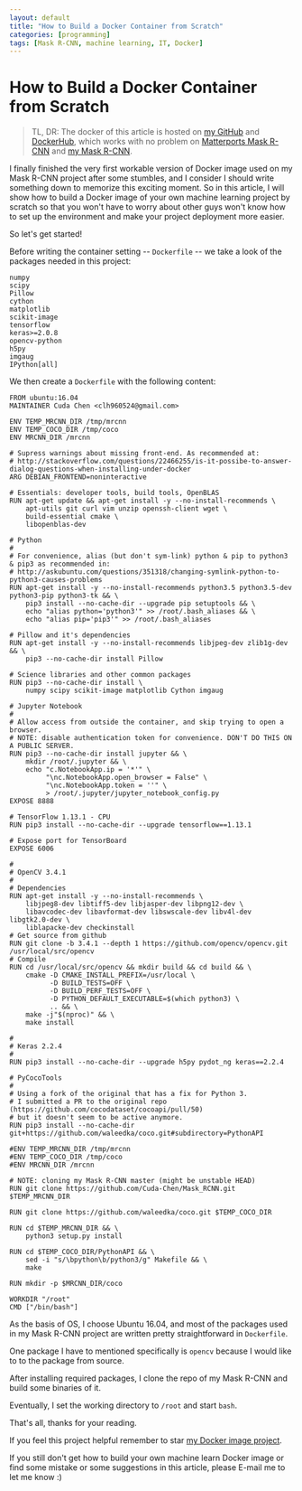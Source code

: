 ```yaml
---
layout: default
title: "How to Build a Docker Container from Scratch"
categories: [programming]
tags: [Mask R-CNN, machine learning, IT, Docker]
---
```


# How to Build a Docker Container from Scratch

> TL, DR: The docker of this article is hosted on [my GitHub](https://github.com/Cuda-Chen/mask-rcnn-docker) and [DockerHub](https://hub.docker.com/repository/docker/cudachen/mask-rcnn-docker), which works with no problem on [Matterports Mask R-CNN](https://github.com/matterport/Mask_RCNN) and [my Mask R-CNN](https://github.com/Cuda-Chen/Mask_RCNN).

I finally finished the very first workable version of Docker image used on my Mask R-CNN project after some stumbles, 
and I consider I should write something down to memorize this exciting moment. 
So in this article, I will show how to build a Docker image of your own machine learning project by scratch so that 
you won't have to worry about other guys won't know how to set up the environment and make your project deployment 
more easier.

So let's get started!

Before writing the container setting -- `Dockerfile` -- we take a look of the packages needed in this project:

```
numpy
scipy
Pillow
cython
matplotlib
scikit-image
tensorflow
keras>=2.0.8
opencv-python
h5py
imgaug
IPython[all]
```


We then create a `Dockerfile` with the following content:

```
FROM ubuntu:16.04
MAINTAINER Cuda Chen <clh960524@gmail.com>

ENV TEMP_MRCNN_DIR /tmp/mrcnn
ENV TEMP_COCO_DIR /tmp/coco
ENV MRCNN_DIR /mrcnn

# Supress warnings about missing front-end. As recommended at:
# http://stackoverflow.com/questions/22466255/is-it-possibe-to-answer-dialog-questions-when-installing-under-docker
ARG DEBIAN_FRONTEND=noninteractive

# Essentials: developer tools, build tools, OpenBLAS
RUN apt-get update && apt-get install -y --no-install-recommends \
    apt-utils git curl vim unzip openssh-client wget \
    build-essential cmake \
    libopenblas-dev

# Python 
#
# For convenience, alias (but don't sym-link) python & pip to python3 & pip3 as recommended in:
# http://askubuntu.com/questions/351318/changing-symlink-python-to-python3-causes-problems
RUN apt-get install -y --no-install-recommends python3.5 python3.5-dev python3-pip python3-tk && \
    pip3 install --no-cache-dir --upgrade pip setuptools && \
    echo "alias python='python3'" >> /root/.bash_aliases && \
    echo "alias pip='pip3'" >> /root/.bash_aliases

# Pillow and it's dependencies
RUN apt-get install -y --no-install-recommends libjpeg-dev zlib1g-dev && \
    pip3 --no-cache-dir install Pillow

# Science libraries and other common packages
RUN pip3 --no-cache-dir install \
    numpy scipy scikit-image matplotlib Cython imgaug

# Jupyter Notebook
#
# Allow access from outside the container, and skip trying to open a browser.
# NOTE: disable authentication token for convenience. DON'T DO THIS ON A PUBLIC SERVER.
RUN pip3 --no-cache-dir install jupyter && \
    mkdir /root/.jupyter && \
    echo "c.NotebookApp.ip = '*'" \
         "\nc.NotebookApp.open_browser = False" \
         "\nc.NotebookApp.token = ''" \
         > /root/.jupyter/jupyter_notebook_config.py
EXPOSE 8888

# TensorFlow 1.13.1 - CPU
RUN pip3 install --no-cache-dir --upgrade tensorflow==1.13.1

# Expose port for TensorBoard
EXPOSE 6006

#
# OpenCV 3.4.1
#
# Dependencies
RUN apt-get install -y --no-install-recommends \
    libjpeg8-dev libtiff5-dev libjasper-dev libpng12-dev \
    libavcodec-dev libavformat-dev libswscale-dev libv4l-dev libgtk2.0-dev \
    liblapacke-dev checkinstall
# Get source from github
RUN git clone -b 3.4.1 --depth 1 https://github.com/opencv/opencv.git /usr/local/src/opencv
# Compile
RUN cd /usr/local/src/opencv && mkdir build && cd build && \
    cmake -D CMAKE_INSTALL_PREFIX=/usr/local \
          -D BUILD_TESTS=OFF \
          -D BUILD_PERF_TESTS=OFF \
          -D PYTHON_DEFAULT_EXECUTABLE=$(which python3) \
          .. && \
    make -j"$(nproc)" && \
    make install

#
# Keras 2.2.4
#
RUN pip3 install --no-cache-dir --upgrade h5py pydot_ng keras==2.2.4

# PyCocoTools
#
# Using a fork of the original that has a fix for Python 3.
# I submitted a PR to the original repo (https://github.com/cocodataset/cocoapi/pull/50)
# but it doesn't seem to be active anymore.
RUN pip3 install --no-cache-dir git+https://github.com/waleedka/coco.git#subdirectory=PythonAPI

#ENV TEMP_MRCNN_DIR /tmp/mrcnn
#ENV TEMP_COCO_DIR /tmp/coco
#ENV MRCNN_DIR /mrcnn

# NOTE: cloning my Mask R-CNN master (might be unstable HEAD)
RUN git clone https://github.com/Cuda-Chen/Mask_RCNN.git $TEMP_MRCNN_DIR

RUN git clone https://github.com/waleedka/coco.git $TEMP_COCO_DIR

RUN cd $TEMP_MRCNN_DIR && \
    python3 setup.py install

RUN cd $TEMP_COCO_DIR/PythonAPI && \
    sed -i "s/\bpython\b/python3/g" Makefile && \
    make

RUN mkdir -p $MRCNN_DIR/coco

WORKDIR "/root"
CMD ["/bin/bash"]

```

As the basis of OS, I choose Ubuntu 16.04, and most of the packages used in my 
Mask R-CNN project are written pretty straightforward in `Dockerfile`.

One package I have to mentioned specifically is `opencv` because I would like 
to to the package from source.

After installing required packages, I clone the repo of my Mask R-CNN and 
build some binaries of it.

Eventually, I set the working directory to `/root` and start `bash`.

That's all, thanks for your reading.

If you feel this project helpful remember to star [my Docker image project](https://github.com/Cuda-Chen/mask-rcnn-docker).

If you still don't get how to build your own machine learn Docker image or 
find some mistake or some suggestions in this article, please E-mail me to let me know :)
